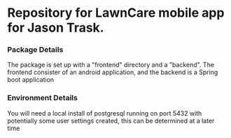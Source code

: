 <h1> Repository for LawnCare mobile app for Jason Trask. </h1>

<h3> Package Details </h3>
<p> The package is set up with a "frontend" directory and a "backend". The frontend consister of an android application, and the backend is a Spring boot application</p>

<h3> Environment Details </h3>
<p> You will need a local install of postgresql running on port 5432 with potentially some user settings created, this can be determined at a later time</p>




